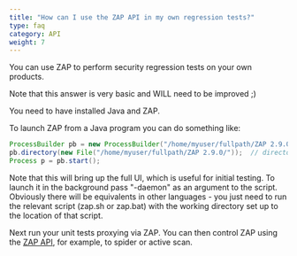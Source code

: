 ```yaml
---
title: "How can I use the ZAP API in my own regression tests?"
type: faq
category: API
weight: 7
---
```



You can use ZAP to perform security regression tests on your own products.

Note that this answer is very basic and WILL need to be improved ;)

You need to have installed Java and ZAP.

To launch ZAP from a Java program you can do something like:

```Java
ProcessBuilder pb = new ProcessBuilder("/home/myuser/fullpath/ZAP 2.9.0/zap.sh");  // full path to script, use zap.bat on Windows
pb.directory(new File("/home/myuser/fullpath/ZAP 2.9.0/"));  // directory where the script is in
Process p = pb.start();
```

Note that this will bring up the full UI, which is useful for initial testing.
To launch it in the background pass "-daemon" as an argument to the script.
Obviously there will be equivalents in other languages - you just need to run
the relevant script (zap.sh or zap.bat) with the working directory set up to
the location of that script.

Next run your unit tests proxying via ZAP. You can then control ZAP using the [ZAP API](/docs/api/), for example, to spider or active scan.
